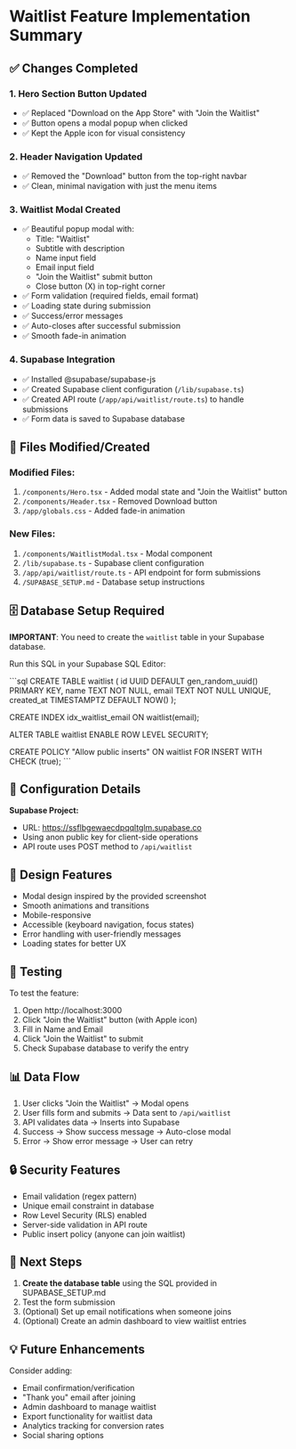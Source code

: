 # Waitlist Feature Implementation Summary

## ✅ Changes Completed

### 1. **Hero Section Button Updated**
- ✅ Replaced "Download on the App Store" with "Join the Waitlist"
- ✅ Button opens a modal popup when clicked
- ✅ Kept the Apple icon for visual consistency

### 2. **Header Navigation Updated**
- ✅ Removed the "Download" button from the top-right navbar
- ✅ Clean, minimal navigation with just the menu items

### 3. **Waitlist Modal Created**
- ✅ Beautiful popup modal with:
  - Title: "Waitlist"
  - Subtitle with description
  - Name input field
  - Email input field
  - "Join the Waitlist" submit button
  - Close button (X) in top-right corner
- ✅ Form validation (required fields, email format)
- ✅ Loading state during submission
- ✅ Success/error messages
- ✅ Auto-closes after successful submission
- ✅ Smooth fade-in animation

### 4. **Supabase Integration**
- ✅ Installed @supabase/supabase-js
- ✅ Created Supabase client configuration (`/lib/supabase.ts`)
- ✅ Created API route (`/app/api/waitlist/route.ts`) to handle submissions
- ✅ Form data is saved to Supabase database

## 📁 Files Modified/Created

### Modified Files:
1. `/components/Hero.tsx` - Added modal state and "Join the Waitlist" button
2. `/components/Header.tsx` - Removed Download button
3. `/app/globals.css` - Added fade-in animation

### New Files:
1. `/components/WaitlistModal.tsx` - Modal component
2. `/lib/supabase.ts` - Supabase client configuration
3. `/app/api/waitlist/route.ts` - API endpoint for form submissions
4. `/SUPABASE_SETUP.md` - Database setup instructions

## 🗄️ Database Setup Required

**IMPORTANT**: You need to create the `waitlist` table in your Supabase database. 

Run this SQL in your Supabase SQL Editor:

\`\`\`sql
CREATE TABLE waitlist (
  id UUID DEFAULT gen_random_uuid() PRIMARY KEY,
  name TEXT NOT NULL,
  email TEXT NOT NULL UNIQUE,
  created_at TIMESTAMPTZ DEFAULT NOW()
);

CREATE INDEX idx_waitlist_email ON waitlist(email);

ALTER TABLE waitlist ENABLE ROW LEVEL SECURITY;

CREATE POLICY "Allow public inserts" ON waitlist
  FOR INSERT
  WITH CHECK (true);
\`\`\`

## 🔧 Configuration Details

**Supabase Project:**
- URL: https://ssflbgewaecdpqqltglm.supabase.co
- Using anon public key for client-side operations
- API route uses POST method to `/api/waitlist`

## 🎨 Design Features

- Modal design inspired by the provided screenshot
- Smooth animations and transitions
- Mobile-responsive
- Accessible (keyboard navigation, focus states)
- Error handling with user-friendly messages
- Loading states for better UX

## 🧪 Testing

To test the feature:
1. Open http://localhost:3000
2. Click "Join the Waitlist" button (with Apple icon)
3. Fill in Name and Email
4. Click "Join the Waitlist" to submit
5. Check Supabase database to verify the entry

## 📊 Data Flow

1. User clicks "Join the Waitlist" → Modal opens
2. User fills form and submits → Data sent to `/api/waitlist`
3. API validates data → Inserts into Supabase
4. Success → Show success message → Auto-close modal
5. Error → Show error message → User can retry

## 🔒 Security Features

- Email validation (regex pattern)
- Unique email constraint in database
- Row Level Security (RLS) enabled
- Server-side validation in API route
- Public insert policy (anyone can join waitlist)

## 🚀 Next Steps

1. **Create the database table** using the SQL provided in SUPABASE_SETUP.md
2. Test the form submission
3. (Optional) Set up email notifications when someone joins
4. (Optional) Create an admin dashboard to view waitlist entries

## 💡 Future Enhancements

Consider adding:
- Email confirmation/verification
- "Thank you" email after joining
- Admin dashboard to manage waitlist
- Export functionality for waitlist data
- Analytics tracking for conversion rates
- Social sharing options
